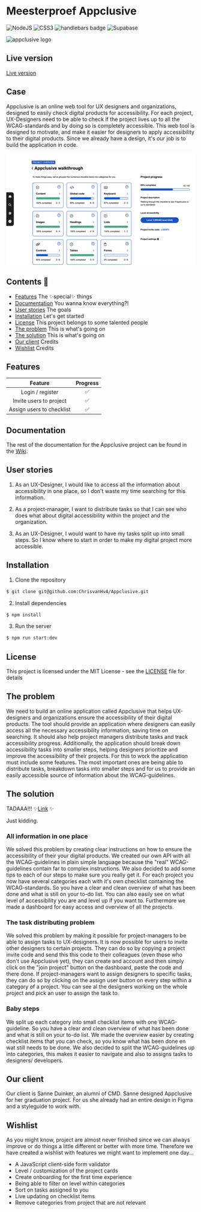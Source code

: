 # Meesterproef Appclusive

![NodeJS](https://img.shields.io/badge/node.js-6DA55F?style=for-the-badge&logo=node.js&logoColor=white)
![CSS3](https://img.shields.io/badge/css3-%231572B6.svg?style=for-the-badge&logo=css3&logoColor=white)
![handlebars badge](https://img.shields.io/badge/Handlebars.js-f0772b?style=for-the-badge&logo=handlebarsdotjs&logoColor=white)
![Supabase](https://img.shields.io/badge/Supabase-3ECF8E?style=for-the-badge&logo=supabase&logoColor=white)

![appclusive logo](https://github.com/ChrisvanHvA/Appclusive/assets/90341211/97bc65a3-8953-41f4-aa65-2936546a81ce)

## Live version

[Live version](https://appclusive-production.up.railway.app/landing)

## Case

Appclusive is an online web tool for UX designers and organizations, designed to easily check digital products for accessibility. For each project, UX-Designers need to be able to check if the project lives up to all the WCAG-standards and by doing so is completely accessible. This web tool is designed to motivate, and make it easier for designers to apply accessibility to their digital products. Since we already have a design, it's our job is to build the application in code.

![appclusive screen](https://github.com/ChrisvanHvA/Appclusive/blob/154bc6e014a18e5908a2101605e3c484d7af8795/public/images/ssreadme.png)

## Contents 📑

- [Features](https://github.com/ChrisvanHva/Appclusive#features) The ✨special✨ things
- [Documentation](https://github.com/ChrisvanHva/Appclusive#documentation) You wanna know everything?!
- [User stories](https://github.com/ChrisvanHva/Appclusive#user-stories) The goals
- [Installation](https://github.com/ChrisvanHva/Appclusive#installation) Let's get started
- [License](https://github.com/ChrisvanHva/Appclusive#license) This project belongs to some talented people
- [The problem](https://github.com/ChrisvanHva/Appclusive#the-problem) This is what's going on
- [The solution](https://github.com/ChrisvanHva/Appclusive#the-solution) This is what's going on
- [Our client](https://github.com/ChrisvanHva/Appclusive#our-client) Credits
- [Wishlist](https://github.com/ChrisvanHva/Appclusive#wishlist) Credits

## Features

|          Feature          | Progress |
| :-----------------------: | :------: |
|     Login / register      |    ✅    |
|  Invite users to project  |    ✅    |
| Assign users to checklist |    ✅    |

## Documentation

The rest of the documentation for the Appclusive project can be found in the [Wiki](https://github.com/ChrisvanHvA/Appclusive/wiki).

## User stories

1. As an UX-Designer, I would like to access all the information about accessibility in one place, so I don't waste my time searching for this information.

2. As a project-manager, I want to distribute tasks so that I can see who does what about digital accessibility within the project and the organization.

3. As an UX-Designer, I would want to have my tasks split up into small steps. So I know where to start in order to make my digital project more accessible.

## Installation

1. Clone the repository

```bash
$ git clone git@github.com:ChrisvanHvA/Appclusive.git
```

2. Install dependencies

```bash
$ npm install
```

3. Run the server

```bash
$ npm run start:dev
```

## License

This project is licensed under the MIT License - see the [LICENSE](LICENSE) file for details

## The problem

We need to build an online application called Appclusive that helps UX-designers and organizations ensure the accessibility of their digital products. The tool should provide an application where designers can easily access all the necessary accessibility information, saving time on searching. It should also help project managers distribute tasks and track accessibility progress. Additionally, the application should break down accessibility tasks into smaller steps, helping designers prioritize and improve the accessibility of their projects. For this to work the application must include some features. The most important ones are being able to distribute tasks, breakdown tasks into smaller steps and for us to provide an easily accessible source of information about the WCAG-guidelines.

## The solution

TADAAA!!! ✨[Link](https://appclusive-production.up.railway.app/landing)
✨

Just kidding.

### All information in one place

We solved this problem by creating clear instructions on how to ensure the accessibility of their your digital products. We created our own API with all the WCAG-guidelines in plain simple language because the "real" WCAG-guidelines contain far to complex instructions. We also decided to add some tips to each of our steps to make sure you really get it. For each project you now have
several categories each with it's own checklist containing the WCAG-standards. So you have a clear and clean overview of what has been done and what is still on your to-do list. You can also easily see on what level of accessibility you are and level up if you want to. Furthermore we made a dashboard for easy access and overview of all the projects.

### The task distributing problem

We solved this problem by making it possible for project-managers to be able to assign tasks to UX-designers. It is now possible for users to invite other designers to certain projects. They can do so by copying a project invite code and send this this code to their colleagues (even those who don't use Appclusive yet), they can create and account and then simply click on the "join project" button on the dashboard, paste the code and there done. If project-managers want to assign designers to specific tasks, they can do so by clicking on the assign user button on every step within a category of a project. You can see al the designers working on the whole project and pick an user to assign the task to.

### Baby steps

We split up each category into small checklist items with one WCAG-guideline. So you have a clear and clean overview of what has been done and what is still on your to-do list. We made the overview easier by creating checklist items that you can check, so you know what has been done en wat still needs to be done. We also decided to split the WCAG-guidelines up into categories, this makes it easier to navigate and also to assigns tasks to designers/ developers.

## Our client

Our client is Sanne Duinker, an alumni of CMD. Sanne designed Appclusive for her graduation project. For us she already had an entire design in Figma and a styleguide to work with.

## Wishlist

As you might know, project are almost never finished since we can always improve or do things a little different or better with more time. Therefore we have created a wishlist with features we might want to implement one day...

- A JavaScript client-side form validator
- Level / customization of the project cards
- Create onboarding for the first time experience
- Being able to filter on level within categories
- Sort on tasks assigned to you
- Live updating on checklist items
- Remove categories from project that are not relevant

